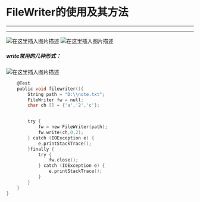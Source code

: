 ﻿# FileWriter的使用及其方法
---
---
![在这里插入图片描述](https://img-blog.csdnimg.cn/b321fa3908904e2ea8668d8989049dd7.png?x-oss-process=image/watermark,type_ZHJvaWRzYW5zZmFsbGJhY2s,shadow_50,text_Q1NETiBATkpVU1RaSkM=,size_20,color_FFFFFF,t_70,g_se,x_16)
![在这里插入图片描述](https://img-blog.csdnimg.cn/e5afa89549b94121bcfddd8cadd4754a.png?x-oss-process=image/watermark,type_ZHJvaWRzYW5zZmFsbGJhY2s,shadow_50,text_Q1NETiBATkpVU1RaSkM=,size_20,color_FFFFFF,t_70,g_se,x_16)

##### write常用的几种形式：
![在这里插入图片描述](https://img-blog.csdnimg.cn/d61501d1b85b497fa4b826434d6146f5.png?x-oss-process=image/watermark,type_ZHJvaWRzYW5zZmFsbGJhY2s,shadow_50,text_Q1NETiBATkpVU1RaSkM=,size_20,color_FFFFFF,t_70,g_se,x_16)

```c
    @Test
    public void filewriter(){
        String path = "D:\\note.txt";
        FileWriter fw = null;
        char ch [] = {'a','2','c'};


        try {
            fw = new FileWriter(path);
            fw.write(ch,0,2);
        } catch (IOException e) {
            e.printStackTrace();
        }finally {
            try {
                fw.close();
            } catch (IOException e) {
                e.printStackTrace();
            }
        }
    }
}


```


